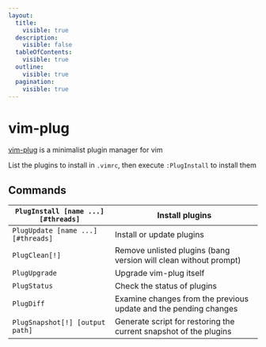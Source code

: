 ```yaml
---
layout:
  title:
    visible: true
  description:
    visible: false
  tableOfContents:
    visible: true
  outline:
    visible: true
  pagination:
    visible: true
---
```


# vim-plug

[vim-plug](https://github.com/junegunn/vim-plug) is a minimalist plugin manager for vim

List the plugins to install in `.vimrc`, then execute `:PlugInstall` to install them

## &#x20;Commands

| `PlugInstall [name ...] [#threads]` | Install plugins                                                   |
| ----------------------------------- | ----------------------------------------------------------------- |
| `PlugUpdate [name ...] [#threads]`  | Install or update plugins                                         |
| `PlugClean[!]`                      | Remove unlisted plugins (bang version will clean without prompt)  |
| `PlugUpgrade`                       | Upgrade vim-plug itself                                           |
| `PlugStatus`                        | Check the status of plugins                                       |
| `PlugDiff`                          | Examine changes from the previous update and the pending changes  |
| `PlugSnapshot[!] [output path]`     | Generate script for restoring the current snapshot of the plugins |
